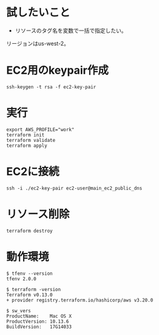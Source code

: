 # 試したいこと
- リソースのタグ名を変数で一括で指定したい。

リージョンはus-west-2。

# EC2用のkeypair作成
```shell
ssh-keygen -t rsa -f ec2-key-pair
```

# 実行
```shell
export AWS_PROFILE="work"
terraform init
terraform validate
terraform apply
```

# EC2に接続
```shell
ssh -i ./ec2-key-pair ec2-user@main_ec2_public_dns
```

# リソース削除
```shell
terraform destroy
```

# 動作環境
```shell
$ tfenv --version
tfenv 2.0.0

$ terraform -version
Terraform v0.13.0
+ provider registry.terraform.io/hashicorp/aws v3.20.0

$ sw_vers
ProductName:    Mac OS X
ProductVersion: 10.13.6
BuildVersion:   17G14033
```